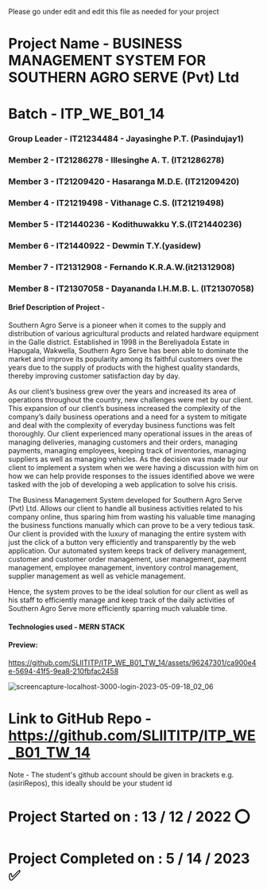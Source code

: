 Please go under edit and edit this file as needed for your project

# Project Name - BUSINESS MANAGEMENT SYSTEM FOR SOUTHERN AGRO SERVE (Pvt) Ltd 
# Batch - ITP_WE_B01_14
### Group Leader - IT21234484 - Jayasinghe P.T. (Pasindujay1)
### Member 2     - IT21286278  - Illesinghe A. T. (IT21286278)
### Member 3     - IT21209420  - Hasaranga M.D.E. (IT21209420)
### Member 4     - IT21219498  - Vithanage C.S.  (IT21219498)
### Member 5     - IT21440236 - Kodithuwakku Y.S.(IT21440236)
### Member 6     - IT21440922  - Dewmin T.Y.(yasidew)
### Member 7     - IT21312908  - Fernando K.R.A.W.(it21312908)
### Member 8     - IT21307058  - Dayananda I.H.M.B. L. (IT21307058)

#### Brief Description of Project -  

Southern Agro Serve is a pioneer when it comes to the supply and distribution of various agricultural products and related hardware equipment in the Galle district. Established in 1998 in the Bereliyadola Estate in Hapugala, Wakwella, Southern Agro Serve has been able to dominate the market and improve its popularity among its faithful customers over the years due to the supply of products with the highest quality standards, thereby improving customer satisfaction day by day.  

As our client’s business grew over the years and increased its area of operations throughout the country, new challenges were met by our client. This expansion of our client’s business increased the complexity of the company’s daily business operations and a need for a system to mitigate and deal with the complexity of everyday business functions was felt thoroughly. Our client experienced many operational issues in the areas of managing deliveries, managing customers and their orders, managing payments, managing employees, keeping track of inventories, managing suppliers as well as managing vehicles. As the decision was made by our client to implement a system when we were having a discussion with him on how we can help provide responses to the issues identified above we were tasked with the job of developing a web application to solve his crisis. 

The Business Management System developed for Southern Agro Serve (Pvt) Ltd. Allows our client to handle all business activities related to his company online, thus sparing him from wasting his valuable time managing the business functions manually which can prove to be a very tedious task. Our client is provided with the luxury of managing the entire system with just the click of a button very efficiently and transparently by the web application. Our automated system keeps track of delivery management, customer and customer order management, user management, payment management, employee management, inventory control management, supplier management as well as vehicle management. 

Hence, the system proves to be the ideal solution for our client as well as his staff to efficiently manage and keep track of the daily activities of Southern Agro Serve more efficiently sparring much valuable time. 

#### Technologies used - MERN STACK

#### Preview: 


https://github.com/SLIITITP/ITP_WE_B01_TW_14/assets/96247301/ca900e4e-5694-41f5-9ea8-210fbfac2458



![screencapture-localhost-3000-login-2023-05-09-18_02_06](https://github.com/SLIITITP/ITP_WE_B01_TW_14/assets/96247301/e6b68206-298e-4429-9489-9894d80b0dc2)


# Link to GitHub Repo - https://github.com/SLIITITP/ITP_WE_B01_TW_14

Note - The student's github account should be given in brackets e.g. (asiriRepos), this ideally should be your student id 

# Project Started on : 13 / 12 / 2022 ⭕
# Project Completed on : 5 / 14 / 2023 ✅

